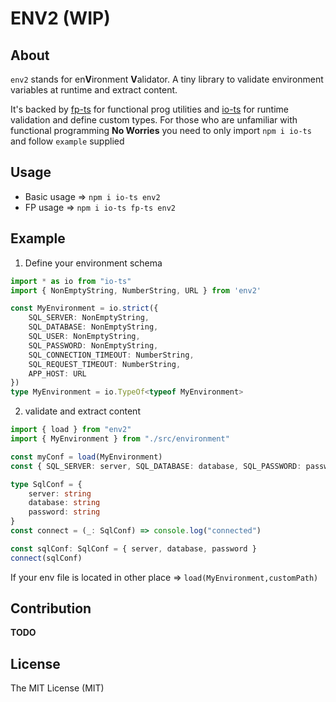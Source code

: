 # ENV2 (WIP)
## About
`env2` stands for en**V**ironment **V**alidator. A tiny library to validate environment variables at runtime and extract content.

It's backed by [fp-ts](https://github.com/gcanti/fp-ts) for functional prog utilities and [io-ts](https://github.com/gcanti/io-ts) for runtime validation and define custom types.
For those who are unfamiliar with functional programming **No Worries** you need to only import `npm i io-ts` and follow `example` supplied

## Usage
- Basic usage => `npm i io-ts env2`
- FP usage => `npm i io-ts fp-ts env2` 

## Example
1. Define your environment schema

```ts
import * as io from "io-ts"
import { NonEmptyString, NumberString, URL } from 'env2'

const MyEnvironment = io.strict({
    SQL_SERVER: NonEmptyString,
    SQL_DATABASE: NonEmptyString,
    SQL_USER: NonEmptyString,
    SQL_PASSWORD: NonEmptyString,
    SQL_CONNECTION_TIMEOUT: NumberString,
    SQL_REQUEST_TIMEOUT: NumberString,
    APP_HOST: URL
})
type MyEnvironment = io.TypeOf<typeof MyEnvironment>
```

2. validate and extract content
```ts
import { load } from "env2"
import { MyEnvironment } from "./src/environment"

const myConf = load(MyEnvironment)
const { SQL_SERVER: server, SQL_DATABASE: database, SQL_PASSWORD: password } = myConf

type SqlConf = {
    server: string
    database: string
    password: string
}
const connect = (_: SqlConf) => console.log("connected")

const sqlConf: SqlConf = { server, database, password }
connect(sqlConf)
```
If your env file is located in other place => `load(MyEnvironment,customPath)`

## Contribution
__TODO__

## License
The MIT License (MIT)